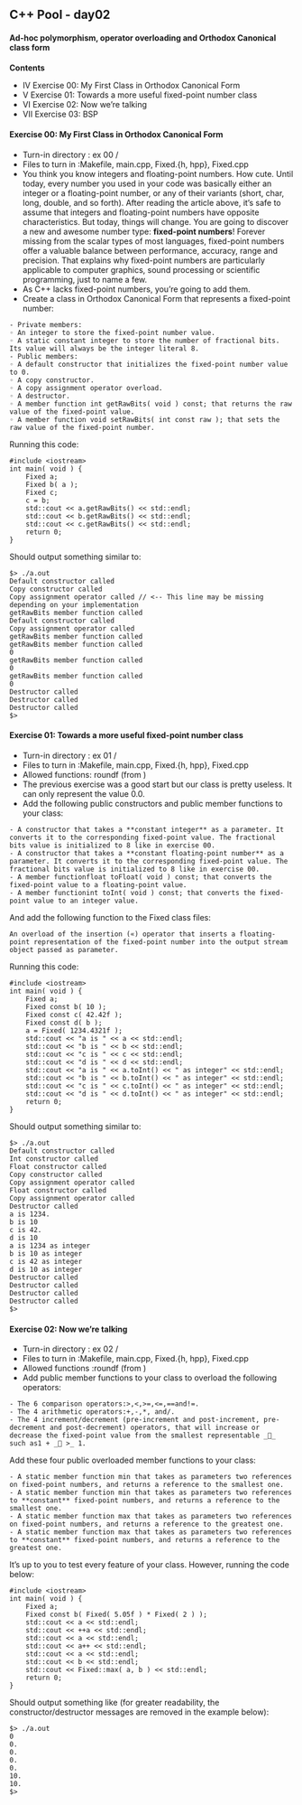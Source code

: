 ## C++ Pool - day02

#### Ad-hoc polymorphism, operator overloading and Orthodox Canonical class form

**Contents**

- IV Exercise 00: My First Class in Orthodox Canonical Form
- V Exercise 01: Towards a more useful fixed-point number class
- VI Exercise 02: Now we’re talking
- VII Exercise 03: BSP

#### Exercise 00: My First Class in Orthodox Canonical Form
- Turn-in directory : ex 00 /
- Files to turn in :Makefile, main.cpp, Fixed.{h, hpp}, Fixed.cpp
- You think you know integers and floating-point numbers. How cute. Until today, every number you used in your code was basically either an integer or a floating-point number, or any of their variants (short, char, long, double, and so forth). After reading the article above, it’s safe to assume that integers and floating-point numbers have opposite characteristics. But today, things will change. You are going to discover a new and awesome number type: **fixed-point numbers**! Forever missing from the scalar types of most languages, fixed-point numbers offer a valuable balance between performance, accuracy, range and precision. That explains why fixed-point numbers are particularly applicable to computer graphics, sound processing or scientific programming, just to name a few.
- As C++ lacks fixed-point numbers, you’re going to add them.
- Create a class in Orthodox Canonical Form that represents a fixed-point number:
```
- Private members:
◦ An integer to store the fixed-point number value.
◦ A static constant integer to store the number of fractional bits. Its value will always be the integer literal 8.
- Public members:
◦ A default constructor that initializes the fixed-point number value to 0.
◦ A copy constructor.
◦ A copy assignment operator overload.
◦ A destructor.
◦ A member function int getRawBits( void ) const; that returns the raw value of the fixed-point value.
◦ A member function void setRawBits( int const raw ); that sets the raw value of the fixed-point number.
```
Running this code:
```
#include <iostream>
int main( void ) {
    Fixed a;
    Fixed b( a );
    Fixed c;
    c = b;
    std::cout << a.getRawBits() << std::endl;
    std::cout << b.getRawBits() << std::endl;
    std::cout << c.getRawBits() << std::endl;
    return 0;
}
```
Should output something similar to:
```
$> ./a.out
Default constructor called
Copy constructor called
Copy assignment operator called // <-- This line may be missing depending on your implementation
getRawBits member function called
Default constructor called
Copy assignment operator called
getRawBits member function called
getRawBits member function called
0
getRawBits member function called
0
getRawBits member function called
0
Destructor called
Destructor called
Destructor called
$>
```
#### Exercise 01: Towards a more useful fixed-point number class
- Turn-in directory : ex 01 /
- Files to turn in :Makefile, main.cpp, Fixed.{h, hpp}, Fixed.cpp
- Allowed functions: roundf (from <cmath>)
- The previous exercise was a good start but our class is pretty useless. It can only represent the value 0.0.
- Add the following public constructors and public member functions to your class:
```
- A constructor that takes a **constant integer** as a parameter. It converts it to the corresponding fixed-point value. The fractional bits value is initialized to 8 like in exercise 00.
- A constructor that takes a **constant floating-point number** as a parameter. It converts it to the corresponding fixed-point value. The fractional bits value is initialized to 8 like in exercise 00.
- A member functionfloat toFloat( void ) const; that converts the fixed-point value to a floating-point value.
- A member functionint toInt( void ) const; that converts the fixed-point value to an integer value.
```
And add the following function to the Fixed class files:
```
An overload of the insertion («) operator that inserts a floating-point representation of the fixed-point number into the output stream object passed as parameter.
```
Running this code:
```
#include <iostream>
int main( void ) {
    Fixed a;
    Fixed const b( 10 );
    Fixed const c( 42.42f );
    Fixed const d( b );
    a = Fixed( 1234.4321f );
    std::cout << "a is " << a << std::endl;
    std::cout << "b is " << b << std::endl;
    std::cout << "c is " << c << std::endl;
    std::cout << "d is " << d << std::endl;
    std::cout << "a is " << a.toInt() << " as integer" << std::endl;
    std::cout << "b is " << b.toInt() << " as integer" << std::endl;
    std::cout << "c is " << c.toInt() << " as integer" << std::endl;
    std::cout << "d is " << d.toInt() << " as integer" << std::endl;
    return 0;
}
```
Should output something similar to:
```
$> ./a.out
Default constructor called
Int constructor called
Float constructor called
Copy constructor called
Copy assignment operator called
Float constructor called
Copy assignment operator called
Destructor called
a is 1234.
b is 10
c is 42.
d is 10
a is 1234 as integer
b is 10 as integer
c is 42 as integer
d is 10 as integer
Destructor called
Destructor called
Destructor called
Destructor called
$>
```
#### Exercise 02: Now we’re talking
- Turn-in directory : ex 02 /
- Files to turn in :Makefile, main.cpp, Fixed.{h, hpp}, Fixed.cpp
- Allowed functions :roundf (from <cmath>)
- Add public member functions to your class to overload the following operators:
```
- The 6 comparison operators:>,<,>=,<=,==and!=.
- The 4 arithmetic operators:+,-,*, and/.
- The 4 increment/decrement (pre-increment and post-increment, pre-decrement and post-decrement) operators, that will increase or decrease the fixed-point value from the smallest representable __ such as1 + _ >_ 1.
```
Add these four public overloaded member functions to your class:
```
- A static member function min that takes as parameters two references on fixed-point numbers, and returns a reference to the smallest one.
- A static member function min that takes as parameters two references to **constant** fixed-point numbers, and returns a reference to the smallest one.
- A static member function max that takes as parameters two references on fixed-point numbers, and returns a reference to the greatest one.
- A static member function max that takes as parameters two references to **constant** fixed-point numbers, and returns a reference to the greatest one.
```
It’s up to you to test every feature of your class. However, running the code below:
```
#include <iostream>
int main( void ) {
    Fixed a;
    Fixed const b( Fixed( 5.05f ) * Fixed( 2 ) );
    std::cout << a << std::endl;
    std::cout << ++a << std::endl;
    std::cout << a << std::endl;
    std::cout << a++ << std::endl;
    std::cout << a << std::endl;
    std::cout << b << std::endl;
    std::cout << Fixed::max( a, b ) << std::endl;
    return 0;
}
```
Should output something like (for greater readability, the constructor/destructor messages are removed in the example below):
```
$> ./a.out
0
0.
0.
0.
0.
10.
10.
$>
```